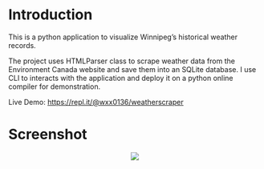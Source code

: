 # Introduction
This is a python application to visualize Winnipeg’s historical weather records.

The project uses HTMLParser class to scrape weather data from the Environment Canada website and save them into an SQLite database. I use CLI to interacts with the application and deploy it on a python online compiler for demonstration. 

Live Demo: https://repl.it/@wxx0136/weatherscraper

# Screenshot
<div align=center>
<img src="https://github.com/wxx0136/weather_scraper/blob/master/docs/project_python.png">
</div>